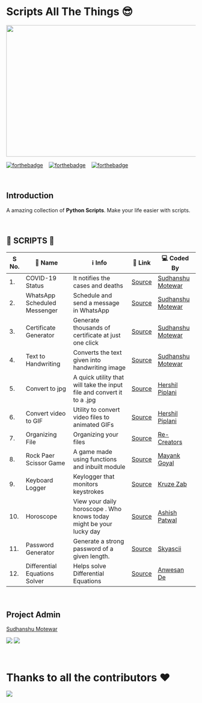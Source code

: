 # Scripts All The Things 😎

<p>
    <img src="https://i.postimg.cc/K8MxFtmj/Capture.jpg" width=650px height=350px/>
</p>

[![forthebadge](https://forthebadge.com/images/badges/built-with-love.svg)](https://forthebadge.com) &nbsp;&nbsp;
[![forthebadge](https://forthebadge.com/images/badges/powered-by-black-magic.svg)](https://forthebadge.com) &nbsp;&nbsp;
[![forthebadge](https://forthebadge.com/images/badges/made-with-python.svg)](https://forthebadge.com)

<br />

## Introduction

A amazing collection of **Python Scripts**. Make your life easier with scripts.

<br />

## 📃 SCRIPTS 📃
| S No. | 📛 Name                      | ℹ️ Info                                                                | 🔗 Link                                                                                                     | 💻 Coded By                                       |
| ----- | ---------------------------- | ---------------------------------------------------------------------- | ----------------------------------------------------------------------------------------------------------- | ------------------------------------------------- |
| 1\.   | COVID-19 Status              | It notifies the cases and deaths                                       | [Source](https://github.com/ssm0801/ScriptAllTheThings/tree/master/COVID-19%20Notifier)                     | [Sudhanshu Motewar](https://github.com/ssm0801)   |
| 2\.   | WhatsApp Scheduled Messenger | Schedule and send a message in WhatsApp                                | [Source](https://github.com/ssm0801/ScriptAllTheThings/tree/master/WhatsApp%20Scheduled%20Messenger)        | [Sudhanshu Motewar](https://github.com/ssm0801)   |
| 3\.   | Certificate Generator        | Generate thousands of certificate at just one click                    | [Source](https://github.com/ssm0801/ScriptAllTheThings/tree/master/Certificate%20Generator)                 | [Sudhanshu Motewar](https://github.com/ssm0801)   |
| 4\.   | Text to Handwriting          | Converts the text given into handwriting image                         | [Source](https://github.com/ssm0801/ScriptAllTheThings/tree/master/Text%20to%20Handwriting)                 | [Sudhanshu Motewar](https://github.com/ssm0801)   |
| 5\.   | Convert to jpg               | A quick utility that will take the input file and convert it to a .jpg | [Source](https://github.com/herkura/ScriptAllTheThings/tree/convert-to-jpg/Convert%20To%20jpg)              | [Hershil Piplani](https://github.com/herkura)     |
| 6\.   | Convert video to GIF         | Utility to convert video files to animated GIFs                        | [Source](https://github.com/herkura/ScriptAllTheThings/tree/convert-to-jpg/Video%20to%20gif)                | [Hershil Piplani](https://github.com/herkura)     |
| 7\.   | Organizing File              | Organizing your files                                                  | [Source](https://github.com/ssm0801/ScriptAllTheThings/tree/organizing-files/Automate%20Organizing%20Files) | [Re-Creators](https://github.com/Re-Creators)     |
| 8\.   | Rock Paer Scissor Game       | A game made using functions and inbuilt module                         | [Source](https://github.com/ssm0801/ScriptAllTheThings/tree/master/Rock%20Paper%20Scissor)                  | [Mayank Goyal](https://github.com/mayankgoyal-13) |
| 9\.   | Keyboard Logger              | Keylogger that monitors keystrokes                                     | [Source](https://github.com/ssm0801/ScriptAllTheThings/tree/master/Keyboard%20Logger)                       | [Kruze Zab](https://github.com/kruzezab)          |
| 10\.  | Horoscope                    | View your daily horoscope . Who knows today might be your lucky day    | [Source](https://github.com/ashish-patwal/ScriptAllTheThings/tree/horoscope/Horoscope)               | [Ashish Patwal](https://github.com/ashish-patwal) |
| 11\.  | Password Generator           | Generate a strong password of a given length.                          | [Source](https://github.com/ssm0801/ScriptAllTheThings/tree/master/StrongPasswordGenerator)                 | [Skyascii](https://github.com/savioxavier) |
| 12\.  | Differential Equations Solver| Helps solve Differential Equations                                     | [Source](https://github.com/19-ade/ScriptAllTheThings/tree/master/Differentail%20Equation%20Solver) | [Anwesan De](https://github.com/19-ade) |

<br />

## Project Admin

<p>
    <a href="https://www.linkedin.com/in/sudhanshu-motewar/">Sudhanshu Motewar</a>
</p>
<p>
  <img src="https://img.shields.io/badge/SudhanshuMotewar%20-%230077B5.svg?&style=for-the-badge&logo=linkedin&logoColor=white"/>
  <img src="https://img.shields.io/badge/sudhanshu.motewar%20-%23E4405F.svg?&style=for-the-badge&logo=Instagram&logoColor=white"/>                                                                                     
</p>

<br />

# Thanks to all the contributors ❤️

<a href = "https://github.com/ssm0801/ScriptAllTheThings/graphs/contributors">
    <img src = "https://contrib.rocks/image?repo=ssm0801/ScriptAllTheThings"/>
<a>
